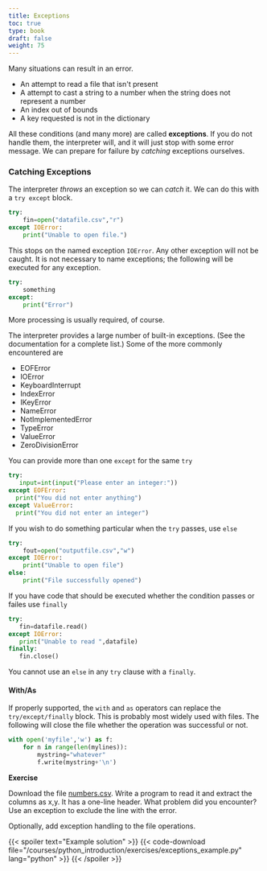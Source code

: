 ```yaml
---
title: Exceptions
toc: true
type: book
draft: false
weight: 75
---
```


Many situations can result in an error.  

* An attempt to read a file that isn't present 
* A attempt to cast a string to a number when the string does not represent a number 
* An index out of bounds 
* A key requested is not in the dictionary 

All these conditions (and many more) are called __exceptions__.  If you do not handle them, the interpreter will, and it will just stop with some error message.  We can prepare for failure by _catching_ exceptions ourselves.

### Catching Exceptions

The interpreter _throws_ an exception so we can _catch_ it.  We can do this with a `try except` block.  

```python
try:
    fin=open("datafile.csv","r")
except IOError:
    print("Unable to open file.")
```

This stops on the named exception `IOError`.  Any other exception will not be caught.  It is not necessary to name exceptions; the following will be executed for any exception.

```python
try: 
    something
except: 
    print("Error")
```

More processing is usually required, of course.

The interpreter provides a large number of built-in exceptions.  (See the documentation for a complete list.)  Some of the more commonly encountered are 
* EOFError
* IOError
* KeyboardInterrupt
* IndexError
* IKeyError
* NameError
* NotImplementedError
* TypeError
* ValueError
* ZeroDivisionError

You can provide more than one `except` for the same `try`

```python
try:
   input=int(input("Please enter an integer:"))
except EOFError:
  print("You did not enter anything")
except ValueError:
  print("You did not enter an integer")
```

If you wish to do something particular when the `try` passes, use `else`

```python
try:
    fout=open("outputfile.csv","w")
except IOError:
    print("Unable to open file")
else:
    print("File successfully opened")
```

If you have code that should be executed whether the condition passes or failes use `finally`

```python
try:
   fin=datafile.read()
except IOError:
   print("Unable to read ",datafile)
finally:
   fin.close()
```

You cannot use an `else` in any `try` clause with a `finally`.

#### With/As

If properly supported, the `with` and `as` operators can replace the `try/except/finally` block.  This is probably most widely used with files.  The following will close the file whether the operation was successful or not.

```python
with open('myfile','w') as f:
    for n in range(len(mylines)):
        mystring="whatever"
        f.write(mystring+'\n')
```

**Exercise**

Download the file [numbers.csv](/data/numbers.csv). Write a program to read it and extract the columns as x,y.  It has a one-line header.  What problem did you encounter?  Use an exception to exclude the line with the error.  

Optionally, add exception handling to the file operations.

{{< spoiler text="Example solution" >}}
{{< code-download file="/courses/python_introduction/exercises/exceptions_example.py" lang="python" >}}
{{< /spoiler >}}

